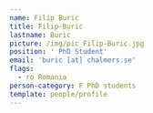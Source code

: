 ```yaml
---
name: Filip Buric
title: Filip-Buric
lastname: Buric
picture: /img/pic_Filip-Buric.jpg
position: ' PhD Student'
email: 'buric [at] chalmers.se'
flags:
  - ro Romania
person-category: F PhD students
template: people/profile
---
```


